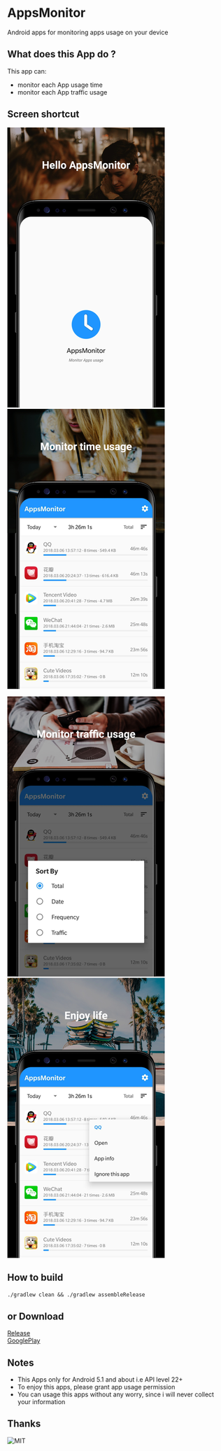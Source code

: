 # AppsMonitor
Android apps for monitoring apps usage on your device

## What does this App do ?

This app can:

- monitor each App usage time
- monitor each App traffic usage

## Screen shortcut

![1](images/1.png)
![2](images/2.png)

![3](images/3.png)
![4](images/4.png)

## How to build

`./gradlew clean && ./gradlew assembleRelease`

## or Download

[Release](https://github.com/zhaobao/AppsTimeline/releases/tag/v1.0.0)  
[GooglePlay](https://play.google.com/store/apps/details?id=timeline.lizimumu.com.t)

## Notes

- This Apps only for Android 5.1 and about i.e API level 22+
- To enjoy this apps, please grant app usage permission
- You can usage this apps without any worry, since i will never collect your information

## Thanks
![MIT](https://img.shields.io/npm/l/vue.svg)
